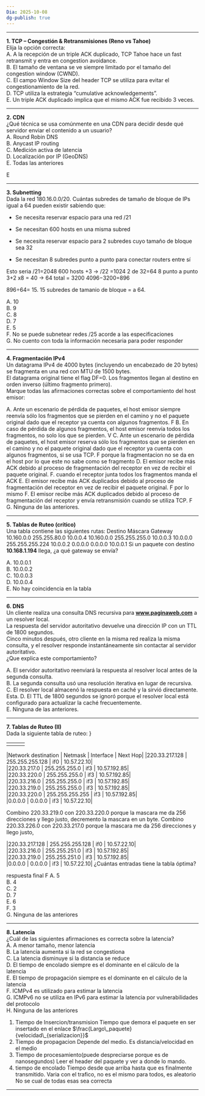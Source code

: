 ```yaml
---
Dia: 2025-10-08
dg-publish: true
---
```

---

**1. TCP – Congestión & Retransmisiones (Reno vs Tahoe)**  
Elija la opción correcta:  
A. A la recepción de un triple ACK duplicado, TCP Tahoe hace un fast retransmit y entra en congestion avoidance.  
B. El tamaño de ventana se ve siempre limitado por el tamaño del congestion window (CWND).  
C. El campo Window Size del header TCP se utiliza para evitar el congestionamiento de la red.  
D. TCP utiliza la estrategia “cumulative acknowledgements”.  
E. Un triple ACK duplicado implica que el mismo ACK fue recibido 3 veces.

---

**2. CDN**  
¿Qué técnica se usa comúnmente en una CDN para decidir desde qué servidor enviar el contenido a un usuario?  
A. Round Robin DNS  
B. Anycast IP routing  
C. Medición activa de latencia  
D. Localización por IP (GeoDNS)  
E. Todas las anteriores

E 

---

**3. Subnetting**  
Dada la red 180.16.0.0/20. Cuántas subredes de tamaño de bloque de IPs igual a 64 pueden existir sabiendo que:

- Se necesita reservar espacio para una red /21
    
- Se necesitan 600 hosts en una misma subred
    
- Se necesita reservar espacio para 2 subredes cuyo tamaño de bloque sea 32
    
- Se necesitan 8 subredes punto a punto para conectar routers entre sí
    

Esto seria /21=2048 
600 hosts +3 -> /22 =1024
2 de 32=64 
8 punto a punto 3+2 x8 = 40 -> 64
total = 3200
4096−3200=896

896÷64= 15. 15 subredes de tamanio de bloque = a 64.

A. 10  
B. 9  
C. 8  
D. 7  
E. 5  
F. No se puede subnetear redes /25 acorde a las especificaciones  
G. No cuento con toda la información necesaria para poder responder

---

**4. Fragmentación IPv4**  
Un datagrama IPv4 de 4000 bytes (incluyendo un encabezado de 20 bytes) se fragmenta en una red con MTU de 1500 bytes.  
El datagrama original tiene el flag DF=0. Los fragmentos llegan al destino en orden inverso (último fragmento primero).  
Marque todas las afirmaciones correctas sobre el comportamiento del host emisor:

A. Ante un escenario de pérdida de paquetes, el host emisor siempre reenvía sólo los fragmentos que se pierden en el camino y no el paquete original dado que el receptor ya cuenta con algunos fragmentos.  F
B. En caso de pérdida de algunos fragmentos, el host emisor reenvía todos los fragmentos, no solo los que se pierden.  V
C. Ante un escenario de pérdida de paquetes, el host emisor reserva sólo los fragmentos que se pierden en el camino y no el paquete original dado que el receptor ya cuenta con algunos fragmentos, si se usa TCP.  F porque la fragmentacion no se da en el host por lo que este no sabe como se fragmento
D. El emisor recibe más ACK debido al proceso de fragmentación del receptor en vez de recibir el paquete original.  F. cuando el receptor junta todos los fragmentos manda el ACK
E. El emisor recibe más ACK duplicados debido al proceso de fragmentación del receptor en vez de recibir el paquete original.  F por lo mismo
F. El emisor recibe más ACK duplicados debido al proceso de fragmentación del receptor y envía retransmisión cuando se utiliza TCP.  F
G. Ninguna de las anteriores.

---

**5. Tablas de Ruteo (crítico)**  
Una tabla contiene las siguientes rutas:
Destino      Máscara         Gateway
10.160.0.0   255.255.80.0    10.0.0.4
10.160.0.0   255.255.255.0   10.0.0.3
10.0.0.0     255.255.255.224 10.0.0.2
0.0.0.0      0.0.0.0         10.0.0.1
Si un paquete con destino **10.168.1.194** llega, ¿a qué gateway se envía?  

A. 10.0.0.1  
B. 10.0.0.2  
C. 10.0.0.3  
D. 10.0.0.4  
E. No hay coincidencia en la tabla  

---

**6. DNS**  
Un cliente realiza una consulta DNS recursiva para **www.paginaweb.com** a un resolver local.  
La respuesta del servidor autoritativo devuelve una dirección IP con un TTL de 1800 segundos.  
Cinco minutos después, otro cliente en la misma red realiza la misma consulta, y el resolver responde instantáneamente sin contactar al servidor autoritativo.  
¿Que explica este comportamiento?  

A. El servidor autoritativo reenviará la respuesta al resolver local antes de la segunda consulta.  
B. La segunda consulta usó una resolución iterativa en lugar de recursiva.  
C. El resolver local almacenó la respuesta en caché y la sirvió directamente.  Esta.
D. El TTL de 1800 segundos se ignoró porque el resolver local está configurado para actualizar la caché frecuentemente.  
E. Ninguna de las anteriores.  

---

**7. Tablas de Ruteo (II)**  
Dada la siguiente tabla de ruteo: }



|     |     |     |
| --- | --- | --- |
|     |     |     |

|Network destination | Netmask | Interface | Next Hop|
|220.33.217.128 | 255.255.255.128 | if0 | 10.57.22.10|  
|220.33.217.0 | 255.255.255.0 | if3 | 10.57.192.85|  
|220.33.220.0 | 255.255.255.0 | if3 | 10.57.192.85|  
|220.33.216.0 | 255.255.255.0 | if3 | 10.57.192.85|  
|220.33.219.0 | 255.255.255.0 | if3 | 10.57.192.85|  
|220.33.220.0 | 255.255.255.255 | if3 | 10.57.192.85|  
|0.0.0.0 | 0.0.0.0 | if3 | 10.57.22.10|


Combino 220.33.219.0  con 220.33.220.0 porque la mascara me da 256 direcciones y llego justo, decremento la mascara en un byte.
Combino 220.33.226.0  con 220.33.217.0 porque la mascara me da 256 direcciones y llego justo, 

|220.33.217.128 | 255.255.255.128 | if0 | 10.57.22.10|  
|220.33.216.0 | 255.255.251.0 | if3 | 10.57.192.85|  
|220.33.219.0 | 255.255.251.0 | if3 | 10.57.192.85|  
|0.0.0.0 | 0.0.0.0 | if3 | 10.57.22.10|
¿Cuántas entradas tiene la tabla óptima?  

respuesta final F
A. 5  
B. 4  
C. 2  
D. 7  
E. 6  
F. 3  
G. Ninguna de las anteriores  

---

**8. Latencia**  
¿Cuál de las siguientes afirmaciones es correcta sobre la latencia?  
A. A menor tamaño, menor latencia  
B. La latencia aumenta si la red se congestiona  
C. La latencia disminuye si la distancia se reduce  
D. El tiempo de encolado siempre es el dominante en el cálculo de la latencia  
E. El tiempo de propagación siempre es el dominante en el cálculo de la latencia  
F. ICMPv4 es utilizado para estimar la latencia  
G. ICMPv6 no se utiliza en IPv6 para estimar la latencia por vulnerabilidades del protocolo  
H. Ninguna de las anteriores  


1. Tiempo de Insercion/transmision
	Tiempo que demora el paquete en ser insertado en el enlace
	$\frac{Largo\_paquete}{velocidad\_{serializacion}}$
2. Tiempo de propagacion 
	Depende del medio. Es distancia/velocidad en el medio
3. Tiempo de procesamiento(puede despreciarse porque es de nanosegundos)
	Leer el header del paquete y ver a donde lo mando.
4. tiempo de encolado
	Tiempo desde que arriba hasta que es finalmente transmitido.
	Varia con el trafico, no es el mismo para todos, es aleatorio
No se cual de todas esas sea correcta


---

